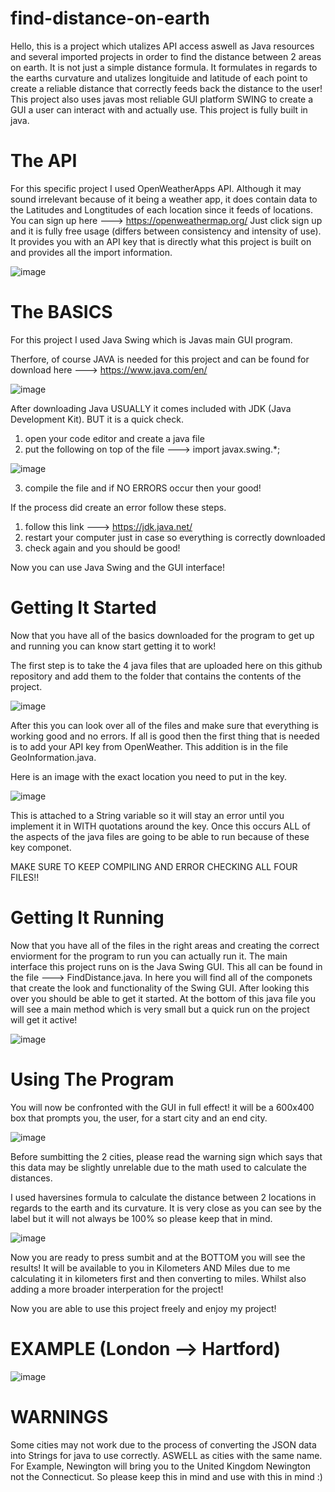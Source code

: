 # find-distance-on-earth

Hello, this is a project which utalizes API access aswell as Java resources and several imported projects in order to find the distance 
between 2 areas on earth. It is not just a simple distance formula. It formulates in regards to the earths curvature and utalizes longituide
and latitude of each point to create a reliable distance that correctly feeds back the distance to the user! This project also uses
javas most reliable GUI platform SWING to create a GUI a user can interact with and actually use. This project is fully built in java.

# The API

For this specific project I used OpenWeatherApps API. Although it may sound irrelevant because of it being a weather app, it does contain data 
to the Latitudes and Longtitudes of each location since it feeds of locations. You can sign up here ---> https://openweathermap.org/ 
Just click sign up and it is fully free usage (differs between consistency and intensity of use). It provides you with an API key that is directly
what this project is built on and provides all the import information.

![image](https://github.com/emiliofigueroa1/find-distance-on-earth/assets/157066769/686f3c72-f86e-4ee5-8c6d-2d2505c3f8b4)

# The BASICS

For this project I used Java Swing which is Javas main GUI program.

Therfore, of course JAVA is needed for this project and can be found for download 
here ---> https://www.java.com/en/

![image](https://github.com/emiliofigueroa1/find-distance-on-earth/assets/157066769/9fbff34a-2be0-4c91-824b-2a17d95f59c0)

After downloading Java USUALLY it comes included with JDK (Java Development Kit). BUT it is a quick check.

1) open your code editor and create a java file
2) put the following on top of the file ---> import javax.swing.*;

![image](https://github.com/emiliofigueroa1/find-distance-on-earth/assets/157066769/b5d7f2be-2eb8-4278-b548-b2308c28ba26)

3) compile the file and if NO ERRORS occur then your good!

If the process did create an error follow these steps.

1) follow this link ---> https://jdk.java.net/
2) restart your computer just in case so everything is correctly downloaded
3) check again and you should be good!

Now you can use Java Swing and the GUI interface!

# Getting It Started

Now that you have all of the basics downloaded for the program to get up and running you can know start getting it to work!

The first step is to take the 4 java files that are uploaded here on this github repository and add them to the folder that
contains the contents of the project.

![image](https://github.com/emiliofigueroa1/find-distance-on-earth/assets/157066769/8944bf59-611d-48de-881e-396cdc1b8f23)

After this you can look over all of the files and make sure that everything is working good and no errors.
If all is good then the first thing that is needed is to add your API key from OpenWeather. This addition is in the file
GeoInformation.java. 

Here is an image with the exact location you need to put in the key.

![image](https://github.com/emiliofigueroa1/find-distance-on-earth/assets/157066769/f0b23f81-8869-454a-bea0-bf781d57b3ff)

This is attached to a String variable so it will stay an error until you implement it in WITH quotations around the key.
Once this occurs ALL of the aspects of the java files are going to be able to run because of these key componet.

MAKE SURE TO KEEP COMPILING AND ERROR CHECKING ALL FOUR FILES!!

# Getting It Running

Now that you have all of the files in the right areas and creating the correct enviorment for the program to run you can actually run it.
The main interface this project runs on is the Java Swing GUI. This all can be found in the file ---> FindDistance.java. In here you will
find all of the componets that create the look and functionality of the Swing GUI. After looking this over you should be able to get it started.
At the bottom of this java file you will see a main method which is very small but a quick run on the project will get it active!

![image](https://github.com/emiliofigueroa1/find-distance-on-earth/assets/157066769/662cd295-479b-4031-a5a3-e42a5c8d52f8)

# Using The Program

You will now be confronted with the GUI in full effect! it will be a 600x400 box that prompts you, the user, for a start city and an end city.

![image](https://github.com/emiliofigueroa1/find-distance-on-earth/assets/157066769/37b24a9e-39e4-49da-86a2-e3eedb631768)

Before sumbitting the 2 cities, please read the warning sign which says that this data may be slightly unrelable due to the math used to calculate the distances.

I used haversines formula to calculate the distance between 2 locations in regards to the earth and its curvature. It is very close as you can see by the label 
but it will not always be 100% so please keep that in mind.

![image](https://github.com/emiliofigueroa1/find-distance-on-earth/assets/157066769/90a4b5ee-624b-4c42-8921-24106d1bcbb0)

Now you are ready to press sumbit and at the BOTTOM you will see the results! 
It will be available to you in Kilometers AND Miles due to me calculating it in kilometers first and then converting to miles.
Whilst also adding a more broader interperation for the project!


Now you are able to use this project freely and enjoy my project!

# EXAMPLE (London --> Hartford)

![image](https://github.com/emiliofigueroa1/find-distance-on-earth/assets/157066769/41579de0-c01d-4aa3-99b0-8a7e2e285c03)


# WARNINGS

Some cities may not work due to the process of converting the JSON data into Strings for java to use correctly.
ASWELL as cities with the same name. For Example, Newington will bring you to the United Kingdom Newington not the Connecticut.
So please keep this in mind and use with this in mind :)



